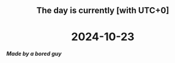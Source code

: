 <h2 align=center>The day is currently [with UTC+0]</h2>
<h1 align=center><!--TIME BEGIN-->2024-10-23<!--TIME END--></h1>
<h5>Made by a bored guy</h5>
